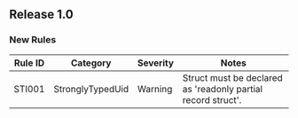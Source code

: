## Release 1.0

### New Rules

Rule ID | Category         | Severity | Notes
--------|------------------|----------|--------------------
STI001  | StronglyTypedUid | Warning  | Struct must be declared as 'readonly partial record struct'.
